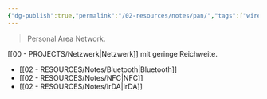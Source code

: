 ```yaml
---
{"dg-publish":true,"permalink":"/02-resources/notes/pan/","tags":["wireless","netzwerk"],"noteIcon":"","updated":"2024-06-10T02:02:17.763+02:00"}
---
```


> Personal Area Network.

[[00 - PROJECTS/Netzwerk\|Netzwerk]] mit geringe Reichweite.
- [[02 - RESOURCES/Notes/Bluetooth\|Bluetooth]]
- [[02 - RESOURCES/Notes/NFC\|NFC]]
- [[02 - RESOURCES/Notes/IrDA\|IrDA]]